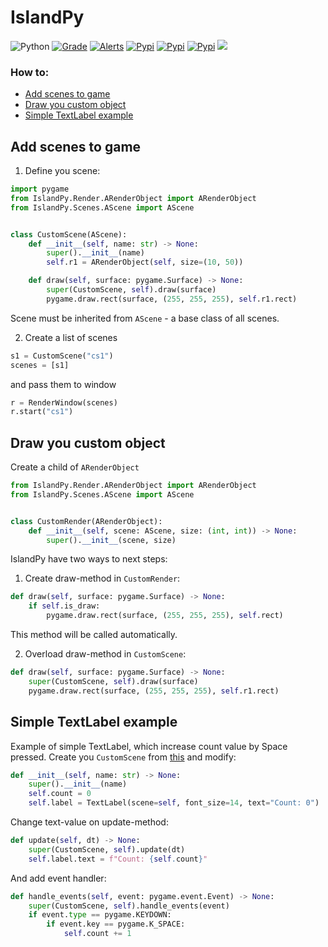 # IslandPy
![Python](https://img.shields.io/pypi/pyversions/IslandPy)
[![Grade](https://img.shields.io/lgtm/grade/python/github/ludwici/IslandPy)](https://lgtm.com/projects/g/ludwici/IslandPy/context:python)
[![Alerts](https://img.shields.io/lgtm/alerts/github/ludwici/IslandPy)](https://lgtm.com/projects/g/ludwici/IslandPy/alerts/?mode=list)
[![Pypi](https://img.shields.io/pypi/status/IslandPy)](https://pypi.org/project/IslandPy/)
[![Pypi](https://img.shields.io/pypi/v/IslandPy)](https://pypi.org/project/IslandPy/)
[![Pypi](https://img.shields.io/pypi/l/IslandPy)](https://pypi.org/project/IslandPy/)
![](https://img.shields.io/tokei/lines/github/ludwici/IslandPy)

### How to:
- [Add scenes to game][1]
- [Draw you custom object][2]
- [Simple TextLabel example][3]
## Add scenes to game
1. Define you scene:
```python
import pygame
from IslandPy.Render.ARenderObject import ARenderObject
from IslandPy.Scenes.AScene import AScene


class CustomScene(AScene):
    def __init__(self, name: str) -> None:
        super().__init__(name)
        self.r1 = ARenderObject(self, size=(10, 50))

    def draw(self, surface: pygame.Surface) -> None:
        super(CustomScene, self).draw(surface)
        pygame.draw.rect(surface, (255, 255, 255), self.r1.rect)
```
Scene must be inherited from `AScene` - a base class of all scenes.

2. Create a list of scenes
```python
s1 = CustomScene("cs1")
scenes = [s1]
```
and pass them to window
```python
r = RenderWindow(scenes)
r.start("cs1")
```

## Draw you custom object
Create a child of `ARenderObject`
```python
from IslandPy.Render.ARenderObject import ARenderObject
from IslandPy.Scenes.AScene import AScene


class CustomRender(ARenderObject):
    def __init__(self, scene: AScene, size: (int, int)) -> None:
        super().__init__(scene, size)

```
IslandPy have two ways to next steps:
1. Create draw-method in `CustomRender`:
```python
def draw(self, surface: pygame.Surface) -> None:
    if self.is_draw:
        pygame.draw.rect(surface, (255, 255, 255), self.rect)
```
This method will be called automatically.

2. Overload draw-method in `CustomScene`:
```python
def draw(self, surface: pygame.Surface) -> None:
    super(CustomScene, self).draw(surface)
    pygame.draw.rect(surface, (255, 255, 255), self.r1.rect)
```

## Simple TextLabel example
Example of simple TextLabel, which increase count value by Space pressed. Create you `CustomScene` from [this][1] and modify:
```python
def __init__(self, name: str) -> None:
    super().__init__(name)
    self.count = 0
    self.label = TextLabel(scene=self, font_size=14, text="Count: 0")
```

Change text-value on update-method:
```python
def update(self, dt) -> None:
    super(CustomScene, self).update(dt)
    self.label.text = f"Count: {self.count}"
```

And add event handler:
```python
def handle_events(self, event: pygame.event.Event) -> None:
    super(CustomScene, self).handle_events(event)
    if event.type == pygame.KEYDOWN:
        if event.key == pygame.K_SPACE:
            self.count += 1
```

[1]: https://github.com/ludwici/IslandPy/tree/dev#add-scenes-to-game
[2]: https://github.com/ludwici/IslandPy/tree/dev#draw-you-custom-object
[3]: https://github.com/ludwici/IslandPy/tree/dev#simple-textlabel-example
